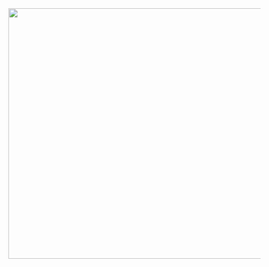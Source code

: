 <img src = "https://media.giphy.com/media/VgNyPW72GjTh54CNJN/giphy.gif" width = "600px" height = "500px">
